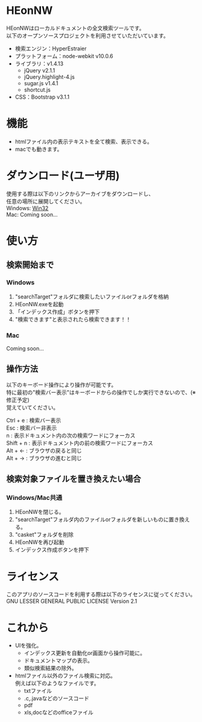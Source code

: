 # HEonNW
HEonNWはローカルドキュメントの全文検索ツールです。  
以下のオープンソースプロジェクトを利用させていただいています。
+ 検索エンジン：HyperEstraier
+ プラットフォーム：node-webkit v10.0.6
+ ライブラリ：v1.4.13
  + jQuery v2.1.1
  + jQuery.highlight-4.js
  + sugar.js v1.4.1
  + shortcut.js
+ CSS：Bootstrap v3.1.1

# 機能
+ htmlファイル内の表示テキストを全て検索、表示できる。
+ macでも動きます。

# ダウンロード(ユーザ用)

使用する際は以下のリンクからアーカイブをダウンロードし、  
任意の場所に展開してください。  
Windows: 
[Win32](http://download4.getuploader.com/g/54a98c12-6358-4d77-9ea4-239ab63022d0/pekotaro_github/1/HEonNW.zip)  
Mac:
Coming soon...

# 使い方
## 検索開始まで
### Windows
1. "searchTarget"フォルダに検索したいファイルorフォルダを格納
2. HEonNW.exeを起動
3. 「インデックス作成」ボタンを押下
4. "検索できます"と表示されたら検索できます！！

### Mac
Coming soon...

## 操作方法

以下のキーボード操作により操作が可能です。  
特に最初の"検索バー表示"はキーボードからの操作でしか実行できないので、(※修正予定)  
覚えていてください。

Ctrl + e : 検索バー表示  
Esc : 検索バー非表示  
n : 表示ドキュメント内の次の検索ワードにフォーカス  
Shift + n : 表示ドキュメント内の前の検索ワードにフォーカス  
Alt + ← : ブラウザの戻ると同じ  
Alt + → : ブラウザの進むと同じ  

## 検索対象ファイルを置き換えたい場合
### Windows/Mac共通
1. HEonNWを閉じる。
2. "searchTarget"フォルダ内のファイルorフォルダを新しいものに置き換える。
3. "casket"フォルダを削除
4. HEonNWを再び起動
5. インデックス作成ボタンを押下

# ライセンス
このアプリのソースコードを利用する際は以下のライセンスに従ってください。  
GNU LESSER GENERAL PUBLIC LICENSE Version 2.1

# これから
+ UIを強化。
   + インデックス更新を自動化or画面から操作可能に。
   + ドキュメントマップの表示。
   + 類似検索結果の除外。
+ htmlファイル以外のファイル検索に対応。  
例えば以下のようなファイルです。
   + txtファイル
   + .c,.javaなどのソースコード
   + pdf
   + xls,docなどのofficeファイル
